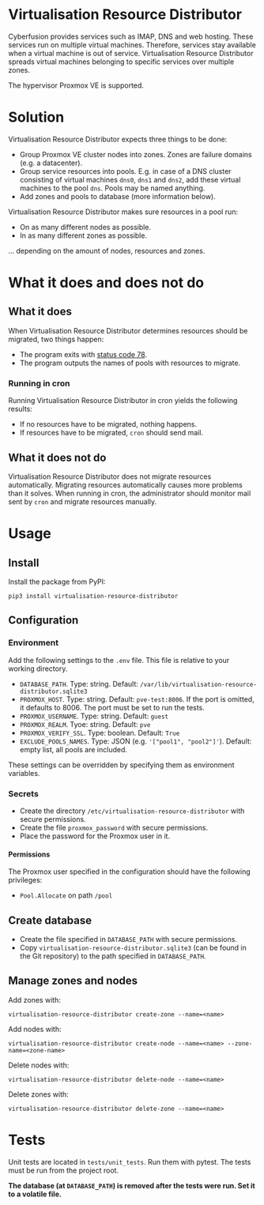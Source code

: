# Virtualisation Resource Distributor

Cyberfusion provides services such as IMAP, DNS and web hosting. These services run on multiple virtual machines. Therefore, services stay available when a virtual machine is out of service. Virtualisation Resource Distributor spreads virtual machines belonging to specific services over multiple zones.

The hypervisor Proxmox VE is supported.

# Solution

Virtualisation Resource Distributor expects three things to be done:

* Group Proxmox VE cluster nodes into zones. Zones are failure domains (e.g. a datacenter).
* Group service resources into pools. E.g. in case of a DNS cluster consisting of virtual machines `dns0`, `dns1` and `dns2`, add these virtual machines to the pool `dns`. Pools may be named anything.
* Add zones and pools to database (more information below).

Virtualisation Resource Distributor makes sure resources in a pool run:

* On as many different nodes as possible.
* In as many different zones as possible.

... depending on the amount of nodes, resources and zones.

# What it does and does not do

## What it does

When Virtualisation Resource Distributor determines resources should be migrated, two things happen:

* The program exits with [status code 78](https://www.freebsd.org/cgi/man.cgi?query=sysexits).
* The program outputs the names of pools with resources to migrate.

### Running in cron

Running Virtualisation Resource Distributor in cron yields the following results:

* If no resources have to be migrated, nothing happens.
* If resources have to be migrated, `cron` should send mail.

## What it does not do

Virtualisation Resource Distributor does not migrate resources automatically. Migrating resources automatically causes more problems than it solves. When running in cron, the administrator should monitor mail sent by `cron` and migrate resources manually.

# Usage

## Install

Install the package from PyPI:

    pip3 install virtualisation-resource-distributor

## Configuration

### Environment

Add the following settings to the `.env` file. This file is relative to your working directory.

* `DATABASE_PATH`. Type: string. Default: `/var/lib/virtualisation-resource-distributor.sqlite3`
* `PROXMOX_HOST`. Type: string. Default: `pve-test:8006`. If the port is omitted, it defaults to 8006. The port must be set to run the tests.
* `PROXMOX_USERNAME`. Type: string. Default: `guest`
* `PROXMOX_REALM`. Tyoe: string. Default: `pve`
* `PROXMOX_VERIFY_SSL`. Type: boolean. Default: `True`
* `EXCLUDE_POOLS_NAMES`. Type: JSON (e.g. `'["pool1", "pool2"]'`). Default: empty list, all pools are included.

These settings can be overridden by specifying them as environment variables.

### Secrets

* Create the directory `/etc/virtualisation-resource-distributor` with secure permissions.
* Create the file `proxmox_password` with secure permissions.
* Place the password for the Proxmox user in it.

#### Permissions

The Proxmox user specified in the configuration should have the following privileges:

* `Pool.Allocate` on path `/pool`

## Create database

* Create the file specified in `DATABASE_PATH` with secure permissions.
* Copy `virtualisation-resource-distributor.sqlite3` (can be found in the Git repository) to the path specified in `DATABASE_PATH`.

## Manage zones and nodes

Add zones with:

    virtualisation-resource-distributor create-zone --name=<name>

Add nodes with:

    virtualisation-resource-distributor create-node --name=<name> --zone-name=<zone-name>

Delete nodes with:

    virtualisation-resource-distributor delete-node --name=<name>

Delete zones with:

    virtualisation-resource-distributor delete-zone --name=<name>

# Tests

Unit tests are located in `tests/unit_tests`. Run them with pytest. The tests must be run from the project root.

**The database (at `DATABASE_PATH`) is removed after the tests were run. Set it to a volatile file.**
